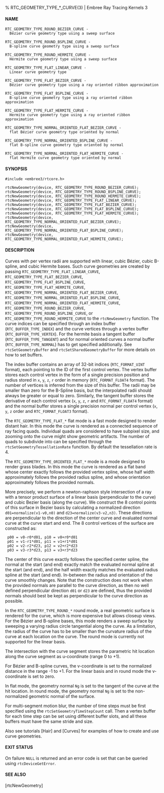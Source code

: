 % RTC_GEOMETRY_TYPE_*_CURVE(3) | Embree Ray Tracing Kernels 3

#### NAME

    RTC_GEOMETRY_TYPE_ROUND_BEZIER_CURVE -
      Bézier curve geometry type using a sweep surface

    RTC_GEOMETRY_TYPE_ROUND_BSPLINE_CURVE -
      B-spline curve geometry type using a sweep surface

    RTC_GEOMETRY_TYPE_ROUND_HERMITE_CURVE -
      Hermite curve geometry type using a sweep surface
    
    RTC_GEOMETRY_TYPE_FLAT_LINEAR_CURVE -
      Linear curve geometry type

    RTC_GEOMETRY_TYPE_FLAT_BEZIER_CURVE -
      Bézier curve geometry type using a ray oriented ribbon approximation

    RTC_GEOMETRY_TYPE_FLAT_BSPLINE_CURVE - 
      B-spline curve geometry type using a ray oriented ribbon approximation

    RTC_GEOMETRY_TYPE_FLAT_HERMITE_CURVE - 
      Hermite curve geometry type using a ray oriented ribbon approximation

    RTC_GEOMETRY_TYPE_NORMAL_ORIENTED_FLAT_BEZIER_CURVE -
      flat Bézier curve geometry type oriented by normal

    RTC_GEOMETRY_TYPE_NORMAL_ORIENTED_BSPLINE_CURVE - 
      flat B-spline curve geometry type oriented by normal

    RTC_GEOMETRY_TYPE_NORMAL_ORIENTED_FLAT_HERMITE_CURVE - 
      flat Hermite curve geometry type oriented by normal

#### SYNOPSIS

    #include <embree3/rtcore.h>

    rtcNewGeometry(device, RTC_GEOMETRY_TYPE_ROUND_BEZIER_CURVE);
    rtcNewGeometry(device, RTC_GEOMETRY_TYPE_ROUND_BSPLINE_CURVE);
    rtcNewGeometry(device, RTC_GEOMETRY_TYPE_ROUND_HERMITE_CURVE);
    rtcNewGeometry(device, RTC_GEOMETRY_TYPE_FLAT_LINEAR_CURVE);
    rtcNewGeometry(device, RTC_GEOMETRY_TYPE_FLAT_BEZIER_CURVE);
    rtcNewGeometry(device, RTC_GEOMETRY_TYPE_FLAT_BSPLINE_CURVE);
    rtcNewGeometry(device, RTC_GEOMETRY_TYPE_FLAT_HERMITE_CURVE);
    rtcNewGeometry(device, RTC_GEOMETRY_TYPE_NORMAL_ORIENTED_FLAT_BEZIER_CURVE);
    rtcNewGeometry(device, RTC_GEOMETRY_TYPE_NORMAL_ORIENTED_FLAT_BSPLINE_CURVE);
    rtcNewGeometry(device, RTC_GEOMETRY_TYPE_NORMAL_ORIENTED_FLAT_HERMITE_CURVE);

#### DESCRIPTION

Curves with per vertex radii are supported with linear, cubic Bézier,
cubic B-spline, and cubic Hermite bases. Such curve geometries are
created by passing `RTC_GEOMETRY_TYPE_FLAT_LINEAR_CURVE`,
`RTC_GEOMETRY_TYPE_FLAT_BEZIER_CURVE`,
`RTC_GEOMETRY_TYPE_FLAT_BSPLINE_CURVE`,
`RTC_GEOMETRY_TYPE_FLAT_HERMITE_CURVE`,
`RTC_GEOMETRY_TYPE_NORMAL_ORIENTED_FLAT_BEZIER_CURVE`,
`RTC_GEOMETRY_TYPE_NORMAL_ORIENTED_FLAT_BSPLINE_CURVE`,
`RTC_GEOMETRY_TYPE_NORMAL_ORIENTED_FLAT_HERMITE_CURVE`,
`RTC_GEOMETRY_TYPE_ROUND_BEZIER_CURVE`,
`RTC_GEOMETRY_TYPE_ROUND_BSPLINE_CURVE`, or
`RTC_GEOMETRY_TYPE_ROUND_HERMITE_CURVE` to the `rtcNewGeometry`
function. The curve indices can be specified through an index buffer
(`RTC_BUFFER_TYPE_INDEX`) and the curve vertices through a vertex
buffer (`RTC_BUFFER_TYPE_VERTEX`). For the hermite basis a tangent
buffer (`RTC_BUFFER_TYPE_TANGENT`) and for normal oriented curves a
normal buffer (`RTC_BUFFER_TYPE_NORMAL`) has to get specified
additionally. See `rtcSetGeometryBuffer` and
`rtcSetSharedGeometryBuffer` for more details on how to set buffers.

The index buffer contains an array of 32-bit indices
(`RTC_FORMAT_UINT` format), each pointing to the ID of the first
control vertex. The vertex buffer stores each control vertex in the
form of a single precision position and radius stored in `x`, `y`,
`z`, `r` order in memory (`RTC_FORMAT_FLOAT4` format). The number of
vertices is inferred from the size of this buffer. The radii may be
smaller than zero for the B-Spline basis, but the interpolated radii
should always be greater or equal to zero. Similarly, the tangent
buffer stores the derivative of each control vertex (`x`, `y`, `z`,
`r` and `RTC_FORMAT_FLOAT4` format) and the normal buffer stores a
single precision normal per control vertex (`x`, `y`, `z` order and
`RTC_FORMAT_FLOAT3` format).

The `RTC_GEOMETRY_TYPE_FLAT_*` flat mode is a fast mode designed to
render distant hair. In this mode the curve is rendered as a connected
sequence of ray facing quads. Individual quads are considered to have
subpixel size, and zooming onto the curve might show geometric
artifacts. The number of quads to subdivide into can be specified
through the `rtcSetGeometryTessellationRate` function. By default the
tessellation rate is 4.

The `RTC_GEOMETRY_TYPE_ORIENTED_FLAT_*` mode is a mode designed to
render grass blades. In this mode the curve is rendered as a flat band
whose center exactly follows the provided vertex spline, whose half
width approximately follows the provided radius spline, and whose
orientation approximately follows the provided normals.

More precisely, we perform a newton-raphson style intersection of a
ray with a tensor product surface of a linear basis (perpendicular to
the curve) and cubic Bezier basis (along the curve). We construct the
8 control points of this surface in Bezier basis by calculating a
normalized direction `d01=normalize(v1-v0,n0)` and
`d23=normalize(v3-v2,n3)`. These directions are perpendicular to the
direction of the center curve and evaluated normal curve at the curve
start and end. The 8 control vertices of the surface are constructed
as:

     p00 = v0-r0*d01, p10 = v0+r0*d01
     p01 = v1-r1*d01, p11 = v1+r1*d01
     p02 = v2-r2*d23, p12 = v2+r2*d23
     p03 = v3-r3*d23, p13 = v3+r3*d23

The center of this curve exactly follows the specified center spline,
the normal at the start (and end) exactly match the evaluated normal
spline at the start (and end), and the half width exactly matches the
evaluated radius spline at the start (and end). In-between the radius
and orientation of the curve smoothly changes. Note that the
construction does not work when the provided normals are parallel to
the curve direction, as then no well defined perpendicular direction
`d01` or `d23` are defined, thus the provided normals should best be
kept as perpendicular to the curve direction as possible.

In the `RTC_GEOMETRY_TYPE_ROUND_*` round mode, a real geometric
surface is rendered for the curve, which is more expensive but allows
closeup views. For the Bézier and B-spline bases, this mode renders a
sweep surface by sweeping a varying radius circle tangential along the
curve. As a limitation, the radius of the curve has to be smaller than
the curvature radius of the curve at each location on the curve. The
round mode is currently not supported for the linear basis.

The intersection with the curve segment stores the parametric hit
location along the curve segment as u-coordinate (range 0 to +1).

For Bézier and B-spline curves, the v-coordinate is set to the
normalized distance in the range -1 to +1. For the linear basis and in
round mode the v-coordinate is set to zero.

In flat mode, the geometry normal `Ng` is set to the tangent of the
curve at the hit location. In round mode, the geometry normal `Ng` is
set to the non-normalized geometric normal of the surface.

For multi-segment motion blur, the number of time steps must be first
specified using the `rtcSetGeometryTimeStepCount` call. Then a vertex
buffer for each time step can be set using different buffer slots, and
all these buffers must have the same stride and size.

Also see tutorials [Hair] and [Curves] for examples of how to create and
use curve geometries.

#### EXIT STATUS

On failure `NULL` is returned and an error code is set that can be
queried using `rtcDeviceGetError`.

#### SEE ALSO

[rtcNewGeometry]
